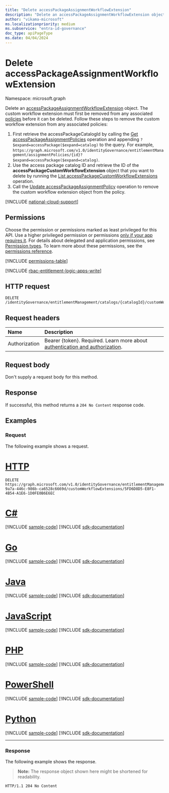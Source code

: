 ```yaml
---
title: "Delete accessPackageAssignmentWorkflowExtension"
description: "Delete an accessPackageAssignmentWorkflowExtension object."
author: "vikama-microsoft"
ms.localizationpriority: medium
ms.subservice: "entra-id-governance"
doc_type: apiPageType
ms.date: 04/04/2024
---
```


# Delete accessPackageAssignmentWorkflowExtension

Namespace: microsoft.graph

Delete an [accessPackageAssignmentWorkflowExtension](../resources/accesspackageassignmentworkflowextension.md) object. The custom workflow extension must first be removed from any associated [policies](../resources/accesspackageassignmentpolicy.md) before it can be deleted. Follow these steps to remove the custom workflow extension from any associated policies:

1. First retrieve the accessPackageCatalogId by calling the [Get accessPackageAssignmentPolicies](accesspackageassignmentpolicy-get.md) operation and appending `?$expand=accessPackage($expand=catalog)` to the query. For example, `https://graph.microsoft.com/v1.0/identityGovernance/entitlementManagement/assignmentPolicies/{id}?$expand=accessPackage($expand=catalog)`.
2. Use the access package catalog ID and retrieve the ID of the **accessPackageCustomWorkflowExtension** object that you want to delete by running the [List accessPackageCustomWorkflowExtensions](accesspackagecatalog-list-accesspackagecustomworkflowextensions.md) operation.
3. Call the [Update accessPackageAssignmentPolicy](accesspackageassignmentpolicy-update.md) operation to remove the custom workflow extension object from the policy.

[!INCLUDE [national-cloud-support](../../includes/all-clouds.md)]

## Permissions

Choose the permission or permissions marked as least privileged for this API. Use a higher privileged permission or permissions [only if your app requires it](/graph/permissions-overview#best-practices-for-using-microsoft-graph-permissions). For details about delegated and application permissions, see [Permission types](/graph/permissions-overview#permission-types). To learn more about these permissions, see the [permissions reference](/graph/permissions-reference).

<!-- { "blockType": "permissions", "name": "accesspackageassignmentworkflowextension_delete" } -->
[!INCLUDE [permissions-table](../includes/permissions/accesspackageassignmentworkflowextension-delete-permissions.md)]

[!INCLUDE [rbac-entitlement-logic-apps-write](../includes/rbac-for-apis/rbac-entitlement-management-logic-apps-apis-write.md)]

## HTTP request

<!-- {
  "blockType": "ignored"
}
-->
``` http
DELETE /identityGovernance/entitlementManagement/catalogs/{catalogId}/customWorkflowExtensions/{customAccessPackageWorkflowExtensionId}
```

## Request headers

|Name|Description|
|:---|:---|
|Authorization|Bearer {token}. Required. Learn more about [authentication and authorization](/graph/auth/auth-concepts).|

## Request body

Don't supply a request body for this method.

## Response

If successful, this method returns a `204 No Content` response code.

## Examples

### Request

The following example shows a request.

# [HTTP](#tab/http)
<!-- {
  "blockType": "request",
  "name": "delete_accesspackageassignmentworkflowextension"
}
-->
``` http
DELETE https://graph.microsoft.com/v1.0/identityGovernance/entitlementManagement/catalogs/32efb28c-9a7a-446c-986b-ca6528c6669d/customWorkflowExtensions/5FD6D8D5-E8F1-4B54-A1E6-1D0FE0B6E6EC
```

# [C#](#tab/csharp)
[!INCLUDE [sample-code](../includes/snippets/csharp/delete-accesspackageassignmentworkflowextension-csharp-snippets.md)]
[!INCLUDE [sdk-documentation](../includes/snippets/snippets-sdk-documentation-link.md)]

# [Go](#tab/go)
[!INCLUDE [sample-code](../includes/snippets/go/delete-accesspackageassignmentworkflowextension-go-snippets.md)]
[!INCLUDE [sdk-documentation](../includes/snippets/snippets-sdk-documentation-link.md)]

# [Java](#tab/java)
[!INCLUDE [sample-code](../includes/snippets/java/delete-accesspackageassignmentworkflowextension-java-snippets.md)]
[!INCLUDE [sdk-documentation](../includes/snippets/snippets-sdk-documentation-link.md)]

# [JavaScript](#tab/javascript)
[!INCLUDE [sample-code](../includes/snippets/javascript/delete-accesspackageassignmentworkflowextension-javascript-snippets.md)]
[!INCLUDE [sdk-documentation](../includes/snippets/snippets-sdk-documentation-link.md)]

# [PHP](#tab/php)
[!INCLUDE [sample-code](../includes/snippets/php/delete-accesspackageassignmentworkflowextension-php-snippets.md)]
[!INCLUDE [sdk-documentation](../includes/snippets/snippets-sdk-documentation-link.md)]

# [PowerShell](#tab/powershell)
[!INCLUDE [sample-code](../includes/snippets/powershell/delete-accesspackageassignmentworkflowextension-powershell-snippets.md)]
[!INCLUDE [sdk-documentation](../includes/snippets/snippets-sdk-documentation-link.md)]

# [Python](#tab/python)
[!INCLUDE [sample-code](../includes/snippets/python/delete-accesspackageassignmentworkflowextension-python-snippets.md)]
[!INCLUDE [sdk-documentation](../includes/snippets/snippets-sdk-documentation-link.md)]

---

### Response

The following example shows the response.
>**Note:** The response object shown here might be shortened for readability.
<!-- {
  "blockType": "response",
  "truncated": true
}
-->
``` http
HTTP/1.1 204 No Content
```
